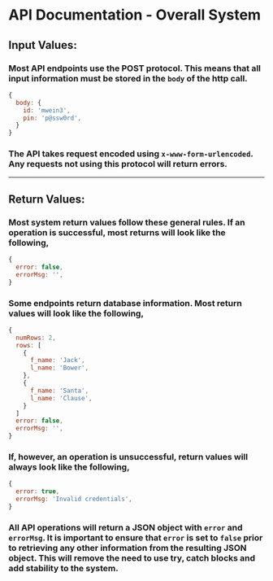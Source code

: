 # API Documentation - Overall System

## **Input Values**:

### Most API endpoints use the POST protocol. This means that all input information must be stored in the ```body``` of the http call.
```javascript
{
  body: {
    id: 'mwein3',
    pin: 'p@ssw0rd',
  }
}
```

### The API takes request encoded using ```x-www-form-urlencoded```. Any requests not using this protocol will return errors.


---

## **Return Values**:

### Most system return values follow these general rules. If an operation is successful, most returns will look like the following,
```javascript
{
  error: false,
  errorMsg: '',
}
```

### Some endpoints return database information. Most return values will look like the following,
```javascript
{
  numRows: 2,
  rows: [
    {
      f_name: 'Jack',
      l_name: 'Bower',
    },
    {
      f_name: 'Santa',
      l_name: 'Clause',
    }
  ]
  error: false,
  errorMsg: '',
}
```

### If, however, an operation is unsuccessful, return values will always look like the following,
```javascript
{
  error: true,
  errorMsg: 'Invalid credentials',
}
```

### All API operations will return a JSON object with ```error``` and ```errorMsg```. It is important to ensure that ```error``` is set to ```false``` prior to retrieving any other information from the resulting JSON object. This will remove the need to use try, catch blocks and add stability to the system.